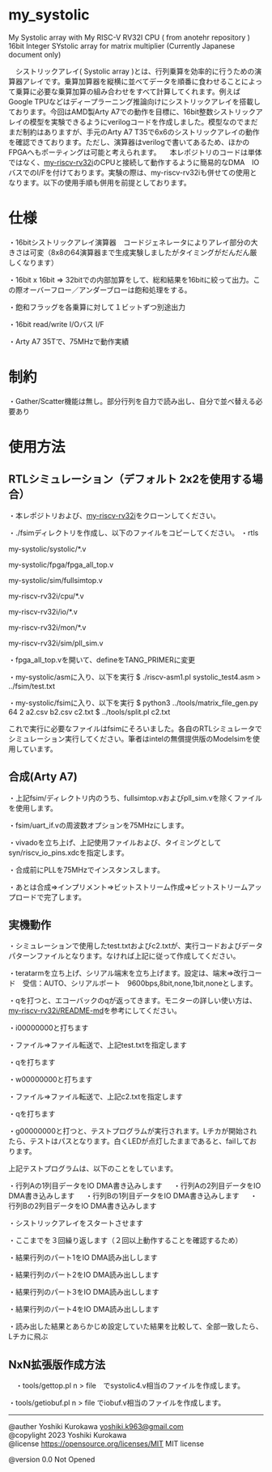 # my_systolic

My Systolic array with My RISC-V RV32I CPU ( from anotehr repository )
16bit Integer SYstolic array for matrix multiplier
(Currently Japanese document only)

　シストリックアレイ( Systolic array )とは、行列乗算を効率的に行うための演算器アレイです。乗算加算器を縦横に並べてデータを順番に食わせることによって乗算に必要な乗算加算の組み合わせをすべて計算してくれます。例えばGoogle TPUなどはディープラーニング推論向けにシストリックアレイを搭載しております。今回はAMD製Arty A7での動作を目標に、16bit整数シストリックアレイの模型を実験できるようにverilogコードを作成しました。模型なのでまだまだ制約はありますが、手元のArty A7 T35で6x6のシストリックアレイの動作を確認できております。ただし、演算器はverilogで書いてあるため、ほかのFPGAへもポーティングは可能と考えられます。
　本レポジトリのコードは単体ではなく、[my-riscv-rv32i](https://github.com/yoshiki9636/my-riscv-rv32i)のCPUと接続して動作するように簡易的なDMA　IOバスでのI/Fを付けております。実験の際は、my-riscv-rv32iも併せての使用となります。以下の使用手順も併用を前提としております。

# 仕様
・16bitシストリックアレイ演算器　コードジェネレータによりアレイ部分の大きさは可変（8x8の64演算器まで生成実験しましたがタイミングがだんだん厳しくなります）

・16bit x 16bit ⇒ 32bitでの内部加算をして、総和結果を16bitに絞って出力。この際オーバーフロー／アンダーブローは飽和処理をする。

・飽和フラッグを各乗算に対して１ビットずつ別途出力

・16bit read/write I/Oバス I/F

・Arty A7 35Tで、75MHzで動作実績

# 制約
・Gather/Scatter機能は無し。部分行列を自力で読み出し、自分で並べ替える必要あり

# 使用方法
## RTLシミュレーション（デフォルト 2x2を使用する場合）
・本レポジトリおよび、[my-riscv-rv32i](https://github.com/yoshiki9636/my-riscv-rv32i)をクローンしてください。

・./fsimディレクトリを作成し、以下のファイルをコピーしてください。
 ・rtls
 
  my-systolic/systolic/*.v
  
  my-systolic/fpga/fpga_all_top.v
  
  my-systolic/sim/fullsimtop.v
  
  my-riscv-rv32i/cpu/*.v
  
  my-riscv-rv32i/io/*.v
  
  my-riscv-rv32i/mon/*.v
  
  my-riscv-rv32i/sim/pll_sim.v

・fpga_all_top.vを開いて、defineをTANG_PRIMERに変更

・my-systolic/asmに入り、以下を実行
  $ ./riscv-asm1.pl systolic_test4.asm > ../fsim/test.txt

・my-systolic/fsimに入り、以下を実行
  $ python3 ../tools/matrix_file_gen.py 64 2 a2.csv b2.csv c2.txt
  $ ../tools/split.pl c2.txt

これで実行に必要なファイルはfsimにそろいました。各自のRTLシミュレータでシミュレーション実行してください。筆者はintelの無償提供版のModelsimを使用しています。

## 合成(Arty A7)
・上記fsim/ディレクトリ内のうち、fullsimtop.vおよびpll_sim.vを除くファイルを使用します。

・fsim/uart_if.vの周波数オプションを75MHzにします。

・vivadoを立ち上げ、上記使用ファイルおよび、タイミングとしてsyn/riscv_io_pins.xdcを指定します。

・合成前にPLLを75MHzでインスタンスします。

・あとは合成⇒インプリメント⇒ビットストリーム作成⇒ビットストリームアップロードで完了します。

## 実機動作
・シミュレーションで使用したtest.txtおよびc2.txtが、実行コードおよびデータパターンファイルとなります。なければ上記に従って作成してください。

・teratarmを立ち上げ、シリアル端末を立ち上げます。設定は、端末⇒改行コード　受信：AUTO、シリアルポート　9600bps,8bit,none,1bit,noneとします。

・qを打つと、エコーバックのqが返ってきます。モニターの詳しい使い方は、[my-riscv-rv32i/README-md](https://github.com/yoshiki9636/my-riscv-rv32i)を参考にしてください。

・i00000000と打ちます

・ファイル⇒ファイル転送で、上記test.txtを指定します

・qを打ちます

・w00000000と打ちます

・ファイル⇒ファイル転送で、上記c2.txtを指定します

・qを打ちます

・g00000000と打つと、テストプログラムが実行されます。Lチカが開始されたら、テストはパスとなります。白くLEDが点灯したままであると、failしております。

 上記テストプログラムは、以下のことをしています。
 
  ・行列Aの1列目データをIO DMA書き込みします
 　
  ・行列Aの2列目データをIO DMA書き込みします
 　
  ・行列Bの1列目データをIO DMA書き込みします
 　
  ・行列Bの2列目データをIO DMA書き込みします
  
  ・シストリックアレイをスタートさせます
  
  ・ここまでを３回繰り返します（２回以上動作することを確認するため）
  
  ・結果行列のパート1をIO DMA読み出しします
  
  ・結果行列のパート2をIO DMA読み出しします
  
  ・結果行列のパート3をIO DMA読み出しします
  
  ・結果行列のパート4をIO DMA読み出しします
  
  ・読み出した結果とあらかじめ設定していた結果を比較して、全部一致したら、Lチカに飛ぶ

## NxN拡張版作成方法
　・tools/gettop.pl n > file　でsystolic4.v相当のファイルを作成します。

 ・tools/getiobuf.pl n > file でiobuf.v相当のファイルを作成します。


---------
@auther		Yoshiki Kurokawa <yoshiki.k963@gmail.com>  
@copylight	2023 Yoshiki Kurokawa  
@license	https://opensource.org/licenses/MIT     MIT license  

@version	0.0 Not Opened  
